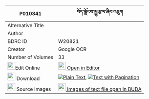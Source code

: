 |P010341|བོད་ལྗོངས་སྒྱུ་རྩལ་ཞིབ་འཇུག 
| --- | --- 
|Alternative Title |
|Author | 
|BDRC ID | W20821
|Creator | Google OCR
|Number of Volumes| 33
|<img width="25" src="https://img.icons8.com/color/25/000000/edit-property.png">Edit Online| [<img width="25" src="https://avatars.githubusercontent.com/u/45091458?s=200&v=4"> Open in Editor](http://editor.openpecha.org/P010341)
|<img width="25" src="https://img.icons8.com/fluent/48/000000/download-2.png"/>  Download | [![](https://img.icons8.com/color/20/000000/txt.png)Plain Text](https://github.com/Openpecha/P010341/releases/download/v2/bojong_gyutsal_shyibjuk_plain_P010341.zip), [![](https://img.icons8.com/color/20/000000/txt.png)Text with Pagination](https://github.com/Openpecha/P010341/releases/download/v2/bojong_gyutsal_shyibjuk_pages_P010341.zip)
|<img width="25" src="https://img.icons8.com/plasticine/100/000000/pictures-folder.png"/>  Source Images | [<img width="25" src="https://library.bdrc.io/icons/BUDA-small.svg"> Images of text file open in BUDA](https://library.bdrc.io/show/bdr:W20821)